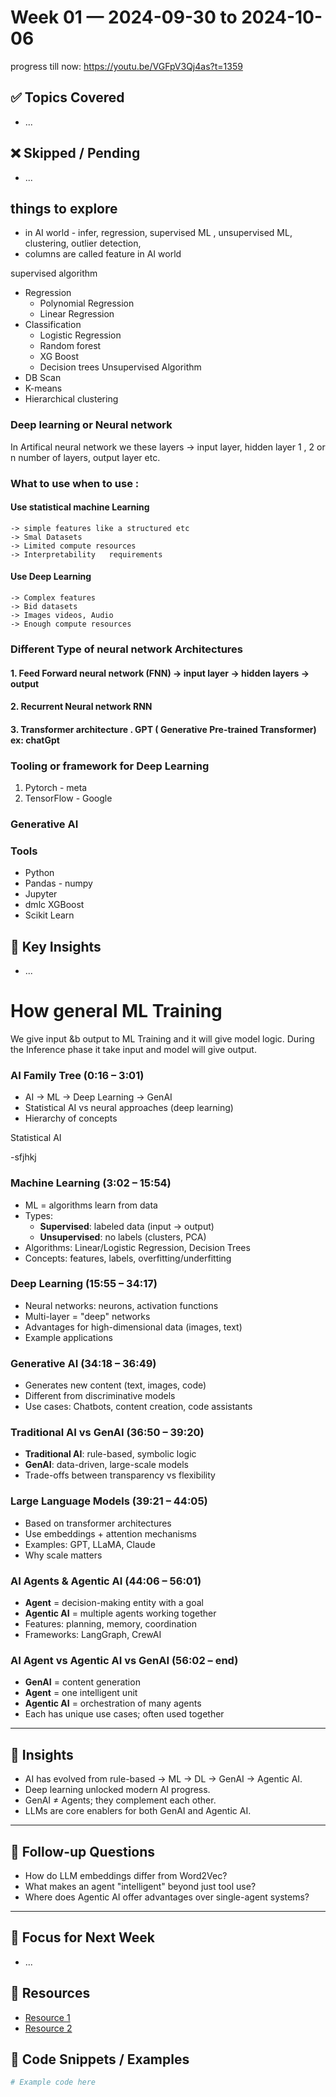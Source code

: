 # Week 01 — 2024-09-30 to 2024-10-06
progress till now: https://youtu.be/VGFpV3Qj4as?t=1359

## ✅ Topics Covered
- ...

## ❌ Skipped / Pending
- ...

## things to explore
- in AI world - infer, regression, supervised ML , unsupervised ML, clustering, outlier detection, 
- columns are called feature in AI world

supervised algorithm
- Regression
    - Polynomial Regression
    - Linear Regression
- Classification
    - Logistic Regression
    - Random forest
    - XG Boost
    - Decision trees
Unsupervised Algorithm
- DB Scan
- K-means
- Hierarchical clustering

###  Deep learning or Neural network
In Artifical neural network we these layers -> input layer, hidden layer 1 , 2 or n number of layers, output layer etc.

### What to use when to use :
#### Use statistical machine Learning
    -> simple features like a structured etc
    -> Smal Datasets
    -> Limited compute resources
    -> Interpretability   requirements
#### Use Deep Learning
    -> Complex features
    -> Bid datasets
    -> Images videos, Audio
    -> Enough compute resources

### Different Type of neural network Architectures
#### 1. Feed Forward neural network (FNN) -> input layer -> hidden layers -> output
#### 2. Recurrent Neural network RNN
#### 3. Transformer architecture . GPT ( Generative  Pre-trained Transformer) ex: chatGpt

### Tooling or framework for Deep Learning
1. Pytorch - meta
2. TensorFlow - Google

### Generative AI






### Tools
- Python
- Pandas - numpy
- Jupyter
- dmlc XGBoost
- Scikit Learn


## 🔑 Key Insights
- ...
# How general ML Training
We give input &b output to ML Training and it will give model logic. During the Inference phase it take input and model will give output.

### AI Family Tree (0:16 – 3:01)
- AI → ML → Deep Learning → GenAI  
- Statistical AI vs neural approaches (deep learning)
- Hierarchy of concepts

Statistical AI

-sfjhkj 


### Machine Learning (3:02 – 15:54)
- ML = algorithms learn from data  
- Types:  
  - **Supervised**: labeled data (input → output)  
  - **Unsupervised**: no labels (clusters, PCA)  
- Algorithms: Linear/Logistic Regression, Decision Trees  
- Concepts: features, labels, overfitting/underfitting

### Deep Learning (15:55 – 34:17)
- Neural networks: neurons, activation functions  
- Multi-layer = "deep" networks  
- Advantages for high-dimensional data (images, text)  
- Example applications

### Generative AI (34:18 – 36:49)
- Generates new content (text, images, code)  
- Different from discriminative models  
- Use cases: Chatbots, content creation, code assistants

### Traditional AI vs GenAI (36:50 – 39:20)
- **Traditional AI**: rule-based, symbolic logic  
- **GenAI**: data-driven, large-scale models  
- Trade-offs between transparency vs flexibility

### Large Language Models (39:21 – 44:05)
- Based on transformer architectures  
- Use embeddings + attention mechanisms  
- Examples: GPT, LLaMA, Claude  
- Why scale matters

### AI Agents & Agentic AI (44:06 – 56:01)
- **Agent** = decision-making entity with a goal  
- **Agentic AI** = multiple agents working together  
- Features: planning, memory, coordination  
- Frameworks: LangGraph, CrewAI

### AI Agent vs Agentic AI vs GenAI (56:02 – end)
- **GenAI** = content generation  
- **Agent** = one intelligent unit  
- **Agentic AI** = orchestration of many agents  
- Each has unique use cases; often used together

---

## 🔑 Insights
- AI has evolved from rule-based → ML → DL → GenAI → Agentic AI.  
- Deep learning unlocked modern AI progress.  
- GenAI ≠ Agents; they complement each other.  
- LLMs are core enablers for both GenAI and Agentic AI.  

---

## 🎯 Follow-up Questions
- How do LLM embeddings differ from Word2Vec?  
- What makes an agent "intelligent" beyond just tool use?  
- Where does Agentic AI offer advantages over single-agent systems?  

---

## 🎯 Focus for Next Week
- ...

## 📂 Resources
- [Resource 1](link)
- [Resource 2](link)

## 📝 Code Snippets / Examples
```python
# Example code here
```

